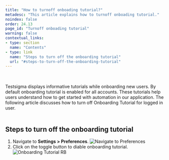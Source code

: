 ```yaml
---
title: "How to turnoff onboading tutorial?"
metadesc: "This article explains how to turnoff onboading tutorial."
noindex: false
order: 24.13
page_id: "Turnoff onboading tutorial"
warning: false
contextual_links:
- type: section
  name: "Contents"
- type: link
  name: "Steps to turn off the onboarding tutorial"
  url: "#steps-to-turn-off-the-onboarding-tutorial"
---
```

<br>
<br>
Testsigma displays informative tutorials while onboarding new users. By default onboarding tutorial is enabled for all accounts. These tutorials help users understand how to get started with automation in our application. The following article discusses how to turn off Onboarding Tutorial for logged in user.
<br>

<br> 

## **Steps to turn off the onboarding tutorial**
1. Navigate to **Settings > Preferences**.
![Navigate to Preferences](https://s3.amazonaws.com/static-docs.testsigma.com/new_images/projects/applications/pref_button.png)
2. Click on the toggle button to diable onboarding tutorial.
![Onboarding Tutorial RB](https://s3.amazonaws.com/static-docs.testsigma.com/new_images/projects/applications/obnav.png)